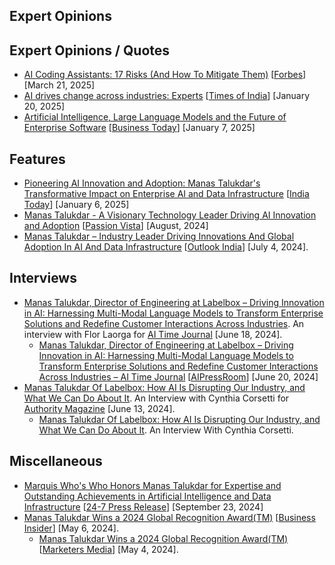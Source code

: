 ## Expert Opinions

## Expert Opinions / Quotes

- [AI Coding Assistants: 17 Risks (And How To Mitigate Them)](https://www.forbes.com/councils/forbestechcouncil/2025/03/21/ai-coding-assistants-17-risks-and-how-to-mitigate-them/) [[Forbes](https://www.forbes.com/)] [March 21, 2025]
- [AI drives change across industries: Experts](https://timesofindia.indiatimes.com/india/ai-drives-change-across-industries-experts/articleshow/117394615.cms) [[Times of India](https://timesofindia.indiatimes.com/)] [January 20, 2025]
- [Artificial Intelligence, Large Language Models and the Future of Enterprise Software](https://www.businesstoday.in/impact-feature/story/artificial-intelligence-large-language-models-and-the-future-of-enterprise-software-459709-2025-01-06) [[Business Today](https://www.businesstoday.in/)] [January 7, 2025]

## Features

- [Pioneering AI Innovation and Adoption: Manas Talukdar's Transformative Impact on Enterprise AI and Data Infrastructure](https://www.indiatoday.in/impact-feature/story/pioneering-ai-innovation-and-adoption-manas-talukdars-transformative-impact-on-enterprise-ai-and-data-infrastructure-2660413-2025-01-06) [[India Today](https://www.indiatoday.in)] [January 6, 2025]
- [Manas Talukdar - A Visionary Technology Leader Driving AI Innovation and Adoption](https://www.passionvista.com/manas-talukdar/) [[Passion Vista](https://www.passionvista.com)] [August, 2024]
- [Manas Talukdar – Industry Leader Driving Innovations And Global Adoption In AI And Data Infrastructure](https://www.outlookindia.com/hub4business/manas-talukdar-industry-leader-driving-innovations-and-global-adoption-in-ai-and-data-infrastructure) [[Outlook India](https://www.outlookindia.com/)] [July 4, 2024].

## Interviews

- [Manas Talukdar, Director of Engineering at Labelbox – Driving Innovation in AI: Harnessing Multi-Modal Language Models to Transform Enterprise Solutions and Redefine Customer Interactions Across Industries](https://www.aitimejournal.com/manas-talukdar-director-of-engineering-at-labelbox-driving-innovation-in-ai-harnessing-multi-modal-language-models-to-transform-enterprise-solutions-and-redefine-customer-interactions-across-indus/49212/). An interview with Flor Laorga for [AI Time Journal](https://www.aitimejournal.com) [June 18, 2024].
  - [Manas Talukdar, Director of Engineering at Labelbox – Driving Innovation in AI: Harnessing Multi-Modal Language Models to Transform Enterprise Solutions and Redefine Customer Interactions Across Industries – AI Time Journal](https://aipressroom.com/manas-talukdar-director-of-engineering-at-labelbox-driving-innovation-in-ai-harnessing-multi-modal-language-models-to-transform-enterprise-solutions-and-redefine-customer-interactions-across-indus/) [[AIPressRoom](https://aipressroom.com)] [June 20, 2024]
- [Manas Talukdar Of Labelbox: How AI Is Disrupting Our Industry, and What We Can Do About It](https://medium.com/authority-magazine/manas-talukdar-of-labelbox-how-ai-is-disrupting-our-industry-and-what-we-can-do-about-it-9ce4bfb2effe). An Interview with Cynthia Corsetti for [Authority Magazine](https://medium.com/authority-magazine) [June 13, 2024].
  - [Manas Talukdar Of Labelbox: How AI Is Disrupting Our Industry, and What We Can Do About It](https://www.cynthiacorsetti.com/how-ai-is-disrupting-our-industry-and-what-we-can-do-about-it-manas-talukdar/). An Interview With Cynthia Corsetti.

## Miscellaneous

- [Marquis Who's Who Honors Manas Talukdar for Expertise and Outstanding Achievements in Artificial Intelligence and Data Infrastructure](https://www.24-7pressrelease.com/press-release/514548/marquis-whos-who-honors-manas-talukdar-for-expertise-and-outstanding-achievements-in-artificial-intelligence-and-data-infrastructure) [[24-7 Press Release](https://www.24-7pressrelease.com)] [September 23, 2024]
- [Manas Talukdar Wins a 2024 Global Recognition Award(TM)](https://markets.businessinsider.com/news/stocks/manas-talukdar-wins-a-2024-global-recognition-award-tm-1033328826) [[Business Insider](https://www.businessinsider.com)] [May 6, 2024].
  - [Manas Talukdar Wins a 2024 Global Recognition Award(TM)](https://news.marketersmedia.com/manas-talukdar-wins-a-2024-global-recognition-awardtm/89128987) [[Marketers Media](https://news.marketersmedia.com)] [May 4, 2024].
